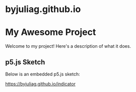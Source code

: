 # byjuliag.github.io

# My Awesome Project

Welcome to my project! Here's a description of what it does.

## p5.js Sketch

Below is an embedded p5.js sketch:

https://byjuliag.github.io/indicator
